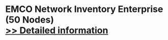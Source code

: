 # EMCO Network Inventory Enterprise (50 Nodes)<br />[>> Detailed information](https://secure.shareit.com/shareit/product.html?productid=300148298&affiliateid=200057808)